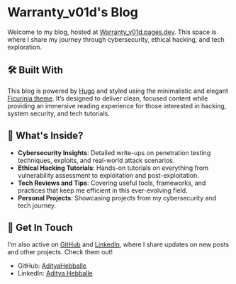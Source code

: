 # Warranty_v01d's Blog

Welcome to my blog, hosted at [Warranty_v01d.pages.dev](https://warranty-v01d.pages.dev/). This space is where I share my journey through cybersecurity, ethical hacking, and tech exploration.

## 🛠️ Built With

This blog is powered by [Hugo](https://gohugo.io/) and styled using the minimalistic and elegant [Ficurinia theme](https://themes.gohugo.io/themes/ficurinia/). It’s designed to deliver clean, focused content while providing an immersive reading experience for those interested in hacking, system security, and tech tutorials.

## 📌 What's Inside?

- **Cybersecurity Insights**: Detailed write-ups on penetration testing techniques, exploits, and real-world attack scenarios.
- **Ethical Hacking Tutorials**: Hands-on tutorials on everything from vulnerability assessment to exploitation and post-exploitation.
- **Tech Reviews and Tips**: Covering useful tools, frameworks, and practices that keep me efficient in this ever-evolving field.
- **Personal Projects**: Showcasing projects from my cybersecurity and tech journey.

## 🎯 Get In Touch

I'm also active on [GitHub](https://github.com/AdityaHebballe) and [LinkedIn](https://www.linkedin.com/in/aditya-hebballe-9b9607277/), where I share updates on new posts and other projects. Check them out!
- GitHub: [AdityaHebballe](https://github.com/AdityaHebballe)
- LinkedIn: [Aditya Hebballe](https://www.linkedin.com/in/aditya-hebballe-9b9607277/)